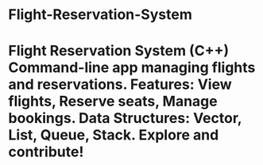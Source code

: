 # Flight-Reservation-System
# Flight Reservation System (C++) Command-line app managing flights and reservations. Features: View flights, Reserve seats, Manage bookings. Data Structures: Vector, List, Queue, Stack. Explore and contribute!
